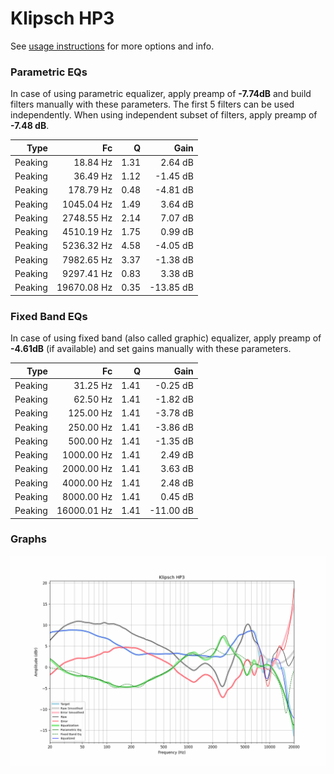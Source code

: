 # Klipsch HP3
See [usage instructions](https://github.com/jaakkopasanen/AutoEq#usage) for more options and info.

### Parametric EQs
In case of using parametric equalizer, apply preamp of **-7.74dB** and build filters manually
with these parameters. The first 5 filters can be used independently.
When using independent subset of filters, apply preamp of **-7.48 dB**.

| Type    | Fc          |    Q | Gain      |
|--------:|------------:|-----:|----------:|
| Peaking | 18.84 Hz    | 1.31 | 2.64 dB   |
| Peaking | 36.49 Hz    | 1.12 | -1.45 dB  |
| Peaking | 178.79 Hz   | 0.48 | -4.81 dB  |
| Peaking | 1045.04 Hz  | 1.49 | 3.64 dB   |
| Peaking | 2748.55 Hz  | 2.14 | 7.07 dB   |
| Peaking | 4510.19 Hz  | 1.75 | 0.99 dB   |
| Peaking | 5236.32 Hz  | 4.58 | -4.05 dB  |
| Peaking | 7982.65 Hz  | 3.37 | -1.38 dB  |
| Peaking | 9297.41 Hz  | 0.83 | 3.38 dB   |
| Peaking | 19670.08 Hz | 0.35 | -13.85 dB |

### Fixed Band EQs
In case of using fixed band (also called graphic) equalizer, apply preamp of **-4.61dB**
(if available) and set gains manually with these parameters.

| Type    | Fc          |    Q | Gain      |
|--------:|------------:|-----:|----------:|
| Peaking | 31.25 Hz    | 1.41 | -0.25 dB  |
| Peaking | 62.50 Hz    | 1.41 | -1.82 dB  |
| Peaking | 125.00 Hz   | 1.41 | -3.78 dB  |
| Peaking | 250.00 Hz   | 1.41 | -3.86 dB  |
| Peaking | 500.00 Hz   | 1.41 | -1.35 dB  |
| Peaking | 1000.00 Hz  | 1.41 | 2.49 dB   |
| Peaking | 2000.00 Hz  | 1.41 | 3.63 dB   |
| Peaking | 4000.00 Hz  | 1.41 | 2.48 dB   |
| Peaking | 8000.00 Hz  | 1.41 | 0.45 dB   |
| Peaking | 16000.01 Hz | 1.41 | -11.00 dB |

### Graphs
![](./Klipsch%20HP3.png)